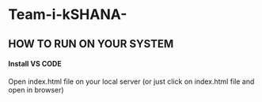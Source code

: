 # Team-i-kSHANA-

## HOW TO RUN ON YOUR SYSTEM

#### Install VS CODE

Open index.html file on your local server (or just click on index.html file and open in browser)
